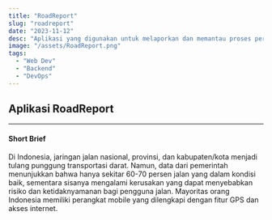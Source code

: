 ```yaml
---
title: "RoadReport"
slug: "roadreport"
date: "2023-11-12"
desc: "Aplikasi yang digunakan untuk melaporkan dan memantau proses perbaikan jalan rusak."
image: "/assets/RoadReport.png"
tags:
  - "Web Dev"
  - "Backend"
  - "DevOps"
---
```


## Aplikasi RoadReport

---

#### Short Brief

Di Indonesia, jaringan jalan nasional, provinsi, dan kabupaten/kota menjadi tulang punggung transportasi darat. Namun, data dari pemerintah menunjukkan bahwa hanya sekitar 60-70 persen jalan yang dalam kondisi baik, sementara sisanya mengalami kerusakan yang dapat menyebabkan risiko dan ketidaknyamanan bagi pengguna jalan. Mayoritas orang Indonesia memiliki perangkat mobile yang dilengkapi dengan fitur GPS dan akses internet.
